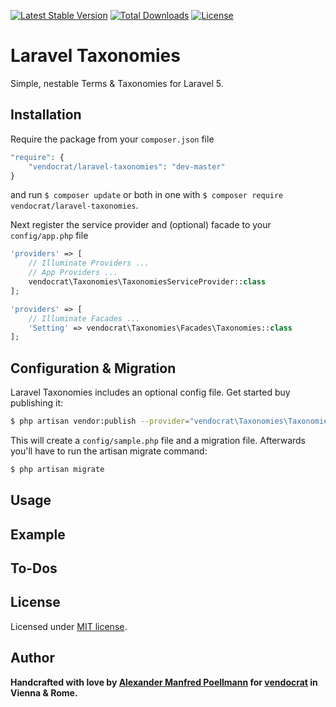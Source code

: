 [![Latest Stable Version](https://poser.pugx.org/vendocrat/laravel-taxonomies/v/stable)](https://packagist.org/packages/vendocrat/laravel-taxonomies)
[![Total Downloads](https://poser.pugx.org/vendocrat/laravel-taxonomies/downloads)](https://packagist.org/packages/vendocrat/laravel-taxonomies)
[![License](https://poser.pugx.org/vendocrat/laravel-taxonomies/license)](https://packagist.org/packages/vendocrat/laravel-taxonomies)

# Laravel Taxonomies

Simple, nestable Terms & Taxonomies for Laravel 5.

## Installation

Require the package from your `composer.json` file

```php
"require": {
	"vendocrat/laravel-taxonomies": "dev-master"
}
```

and run `$ composer update` or both in one with `$ composer require vendocrat/laravel-taxonomies`.

Next register the service provider and (optional) facade to your `config/app.php` file

```php
'providers' => [
    // Illuminate Providers ...
    // App Providers ...
    vendocrat\Taxonomies\TaxonomiesServiceProvider::class
];
```

```php
'providers' => [
	// Illuminate Facades ...
    'Setting' => vendocrat\Taxonomies\Facades\Taxonomies::class
];
```

## Configuration & Migration

Laravel Taxonomies includes an optional config file. Get started buy publishing it:

```bash
$ php artisan vendor:publish --provider="vendocrat\Taxonomies\TaxonomiesServiceProvider"
```

This will create a `config/sample.php` file and a migration file. Afterwards you'll have to run the artisan migrate command:

```bash
$ php artisan migrate
```

## Usage



## Example



## To-Dos



## License

Licensed under [MIT license](http://opensource.org/licenses/MIT).

## Author

**Handcrafted with love by [Alexander Manfred Poellmann](http://twitter.com/AMPoellmann) for [vendocrat](https://vendocr.at) in Vienna &amp; Rome.**